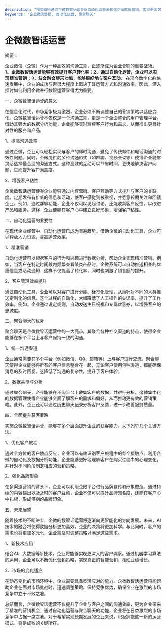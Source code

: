 ```yaml
---
description: "探索如何通过企微数智话运营及自动化运营来优化企业微信营销，实现更高效的获客策略。"
keywords: "企业微信营销, 自动化运营, 聚合聊天"
---
```

# 企微数智话运营

摘要：

企业微信（企微）作为一种高效的沟通工具，正逐渐成为企业营销的重要战场。**1、企微数智话运营能够有效提升客户转化率；2、通过自动化运营，企业可以实现精准营销；3、结合聚合聊天功能，能够更好地与客户互动。** 在现今数字化的快速发展中，企业的成功与否很大程度上取决于其运营方式和沟通效率，因此，深入探讨如何利用企微进行数智运营显得尤为重要。

一、企微数智话运营的意义

在信息化时代，市场竞争极为激烈，企业必须不断调整自己的营销策略以适应变化。企微数智话运营不仅仅是一个沟通工具，更是一个全面整合的用户管理平台。借助其强大的数据分析功能，企业能够实时监控客户行为和需求，从而推出更具针对性的服务和产品。

1、提高沟通效率

通过企微，企业可以轻松实现与客户的即时沟通，避免了传统邮件和电话沟通的时效性问题。同时，企微提供的多种沟通形式（如群聊、视频会议等）使得企业能够灵活选择最合适的沟通方式。这种高效的互动可以节省时间，更快地解决客户问题，进而提升客户满意度。

2、增强客户粘性

企微数智话运营使得企业能够通过内容营销、客户互动等方式提升与客户的关联度。定期发布有价值的信息和活动，使客户感觉到被重视，并愿意长期关注和回馈企业。例如，通过群聊功能，企业不仅可以发起讨论，还能收集客户反馈，以改进产品和服务。这样，企业便能在客户心中建立良好形象，增强客户粘性。

二、自动化运营的重要性

在现代企业经营中，自动化运营已成为普遍趋势。借助企微的自动化工具，企业可以释放人力资源，提高运营效果。

1、精准营销

自动化运营可以根据客户的行为和兴趣进行数据分析，帮助企业实现精准营销。例如，当客户在特定时间段内频繁查看某类产品时，企微系统可以自动推送相关的优惠信息或活动通知，这样不仅提高了转化率，同时也刺激了销售额的提升。

2、客户管理效率提升

通过自动化工具，企业可以对客户进行分类、标签化管理，从而针对不同的人群推送定制化的信息。这个过程的自动化，大幅降低了人工操作的失误率，提升了工作效率。例如，企业通过设定规则，自动发送生日祝福和专属优惠券，以增强客户的忠诚度。

三、聚合聊天的优势

聚合聊天是企微数智话运营中的一大亮点，其聚合各种社交渠道的特点，使得企业能够在多个平台上与客户保持一致的沟通。

1、统一沟通渠道

企业通常需要在多个平台（例如微信、QQ、邮箱等）上与客户进行交流。聚合聊天使得企业能够将所有的客户信息整合在一起，无论客户使用何种渠道，都能确保消息的及时回复。这降低了沟通的复杂性，提升了客户体验。

2、数据共享与分析

通过聚合聊天，企业能够在不同平台上收集客户的数据，并进行分析。这种集中化的数据管理使得企业能够全面了解客户的需求和偏好，从而推动更有效的营销策略。此外，企业还可以通过历史聊天记录分析客户反馈，进一步改善服务质量。

四、全面提升获客策略

实施企微数智话运营，能够在多个层面提升企业的获客能力，以下列举几个关键方法。

1、优化客户旅程

通过全方位的客户触点反应，企业可以有效识别客户旅程中的每个接触点。利用企微的自动化及数据分析功能，企业能够更好地理解客户在购买过程中的心理变化，并针对不同阶段制定相应的营销策略。

2、强化品牌形象

在多渠道营销的背景下，企业可以利用企微平台进行品牌宣传和形象塑造。通过持续的内容输出以及及时的客户互动，企业不仅可以提升品牌知名度，还能在客户心中扎根，形成深刻的品牌印象。

五、未来展望

随着技术的不断进步，企微的数智话运营将逐渐向更智能化的方向发展。未来，AI技术的融合将使得数据分析更加高效，企业的决策将更加科学。与此同时，客户的需求也将更加多元化，企业需及时调整策略以满足这些需求。

1、新技术应用

结合AI、大数据等新技术，企业将能够实现更深入的客户洞察。通过机器学习算法的运用，企业可以不断优化营销策略，实现真正的智能营销，推动业绩增长。

2、市场的变化适应

在动态变化的市场环境中，企业需要具备灵活应对的能力。企微数智话运营将能帮助企业在面对市场挑战时，迅速调整策略，保持竞争优势，确保企业在激烈的市场竞争中立于不败之地。

总结而言，企微数智话运营不仅提升了企业与客户之间的沟通效率，更为企业带来了精准的营销机会，通过自动化运营与聚合聊天的功能，企业将在日益激烈的市场竞争中占据一席之地。对于希望实现长期发展的企业来说，积极拥抱这一新的运营模式，将是成败的关键所在。
